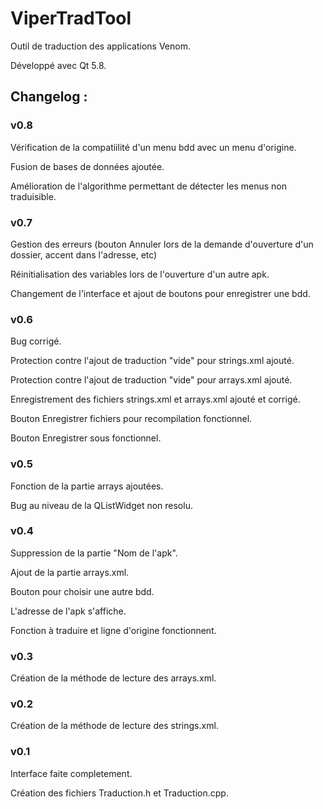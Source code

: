 # ViperTradTool
Outil de traduction des applications Venom.

Développé avec Qt 5.8. 

## Changelog :

### v0.8

Vérification de la compatiilité d'un menu bdd avec un menu d'origine.

Fusion de bases de données ajoutée.

Amélioration de l'algorithme permettant de détecter les menus non traduisible.


### v0.7

Gestion des erreurs (bouton Annuler lors de la demande d'ouverture d'un dossier, accent dans l'adresse, etc)

Réinitialisation des variables lors de l'ouverture d'un autre apk.

Changement de l'interface et ajout de boutons pour enregistrer une bdd.


### v0.6

Bug corrigé.

Protection contre l'ajout de traduction "vide" pour strings.xml ajouté.

Protection contre l'ajout de traduction "vide" pour arrays.xml ajouté.

Enregistrement des fichiers strings.xml et arrays.xml ajouté et corrigé.

Bouton Enregistrer fichiers pour recompilation fonctionnel.

Bouton Enregistrer sous fonctionnel.


### v0.5

Fonction de la partie arrays ajoutées.

Bug au niveau de la QListWidget non resolu.


### v0.4

Suppression de la partie "Nom de l'apk".

Ajout de la partie arrays.xml.

Bouton pour choisir une autre bdd.

L'adresse de l'apk s'affiche.

Fonction à traduire et ligne d'origine fonctionnent.


### v0.3

Création de la méthode de lecture des arrays.xml.


### v0.2

Création de la méthode de lecture des strings.xml.


### v0.1

Interface faite completement.

Création des fichiers Traduction.h et Traduction.cpp.
